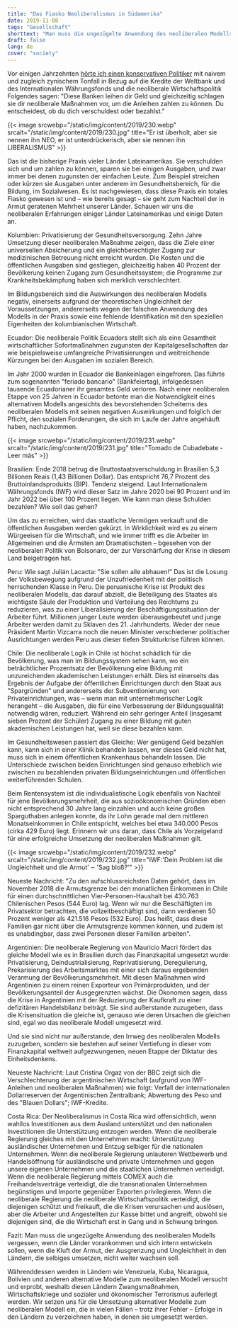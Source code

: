```yaml
---
title: "Das Fiasko Neoliberalismus in Südamerika"
date: 2019-11-08
tags: "Gesellschaft"
shorttext: "Man muss die ungezügelte Anwendung des neoliberalen Modells vergessen, wenn die Länder vorankommen und sich intern entwickeln sollen."
draft: false
lang: de
cover: "society"
---
```


Vor einigen Jahrzehnten [hörte ich einen konservativen Politiker](https://www.alainet.org/es/articulo/201953 "Neoliberalismo: ¡de fracaso en fracaso!") mit naivem und zugleich zynischem Tonfall in Bezug auf die Kredite der Weltbank und des Internationalen Währungsfonds und die neoliberale Wirtschaftspolitik Folgendes sagen: "Diese Banken leihen dir Geld und gleichzeitig schlagen sie dir neoliberale Maßnahmen vor, um die Anleihen zahlen zu können. Du entscheidest, ob du dich verschuldest oder bezahlst."

{{< image srcwebp="/static/img/content/2019/230.webp" srcalt="/static/img/content/2019/230.jpg" title="Er ist überholt, aber sie nennen ihn NEO, er ist unterdrückerisch, aber sie nennen ihn LIBERALISMUS" >}}

Das ist die bisherige Praxis vieler Länder Lateinamerikas. Sie verschulden sich und um zahlen zu können, sparen sie bei einigen Ausgaben, und zwar immer bei denen zugunsten der einfachen Leute. Zum Beispiel streichen oder kürzen sie Ausgaben unter anderem im Gesundheitsbereich, für die Bildung, im Sozialwesen. Es ist nachgewiesen, dass diese Praxis ein totales Fiasko gewesen ist und – wie bereits gesagt – sie geht zum Nachteil der in Armut geratenen Mehrheit unserer Länder. Schauen wir uns die neoliberalen Erfahrungen einiger Länder Lateinamerikas und einige Daten an.

Kolumbien: Privatisierung der Gesundheitsversorgung. Zehn Jahre Umsetzung dieser neoliberalen Maßnahme zeigen, dass die Ziele einer universellen Absicherung und ein gleichberechtigter Zugang zur medizinischen Betreuung nicht erreicht wurden. Die Kosten und die öffentlichen Ausgaben sind gestiegen, gleichzeitig haben 40 Prozent der Bevölkerung keinen Zugang zum Gesundheitssystem; die Programme zur Krankheitsbekämpfung haben sich merklich verschlechtert.

Im Bildungsbereich sind die Auswirkungen des neoliberalen Modells negativ, einerseits aufgrund der theoretischen Ungleichheit der Voraussetzungen, andererseits wegen der falschen Anwendung des Modells in der Praxis sowie eine fehlende Identifikation mit den speziellen Eigenheiten der kolumbianischen Wirtschaft.

Ecuador: Die neoliberale Politik Ecuadors stellt sich als eine Gesamtheit wirtschaftlicher Sofortmaßnahmen zugunsten der Kapitalgesellschaften dar wie beispielsweise umfangreiche Privatisierungen und weitreichende Kürzungen bei den Ausgaben im sozialen Bereich.

Im Jahr 2000 wurden in Ecuador die Bankeinlagen eingefroren. Das führte zum sogenannten "feriado bancario" (Bankfeiertag), infolgedessen tausende Ecuadorianer ihr gesamtes Geld verloren. Nach einer neoliberalen Etappe von 25 Jahren in Ecuador betonte man die Notwendigkeit eines alternativen Modells angesichts des bevorstehenden Scheiterns des neoliberalen Modells mit seinen negativen Auswirkungen und folglich der Pflicht, den sozialen Forderungen, die sich im Laufe der Jahre angehäuft haben, nachzukommen.

{{< image srcwebp="/static/img/content/2019/231.webp" srcalt="/static/img/content/2019/231.jpg" title="Tomado de Cubadebate - Leer más" >}}

Brasilien: Ende 2018 betrug die Bruttostaatsverschuldung in Brasilien 5,3 Billionen Reais (1,43 Billionen Dollar). Das entspricht 76,7 Prozent des Bruttoinlandsprodukts (BIP). Tendenz steigend. Laut Internationalem Währungsfonds (IWF) wird dieser Satz im Jahre 2020 bei 90 Prozent und im Jahr 2022 bei über 100 Prozent liegen. Wie kann man diese Schulden bezahlen? Wie soll das gehen?

Um das zu erreichen, wird das staatliche Vermögen verkauft und die öffentlichen Ausgaben werden gekürzt. In Wirklichkeit wird es zu einem Würgeeisen für die Wirtschaft, und wie immer trifft es die Arbeiter im Allgemeinen und die Ärmsten am Dramatischsten – bgesehen von der neoliberalen Politik von Bolsonaro, der zur Verschärfung der Krise in diesem Land beigetragen hat.

Peru: Wie sagt Julián Lacacta: "Sie sollen alle abhauen!” Das ist die Losung der Volksbewegung aufgrund der Unzufriedenheit mit der politisch herrschenden Klasse in Peru. Die peruanische Krise ist Produkt des neoliberalen Modells, das darauf abzielt, die Beteiligung des Staates als wichtigste Säule der Produktion und Verteilung des Reichtums zu reduzieren, was zu einer Liberalisierung der Beschäftigungssituation der Arbeiter führt. Millionen junger Leute werden überausgebeutet und junge Arbeiter werden damit zu Sklaven des 21. Jahrhunderts. Weder der neue Präsident Martin Vizcarra noch die neuen Minister verschiedener politischer Ausrichtungen werden Peru aus dieser tiefen Strukturkrise führen können.

Chile: Die neoliberale Logik in Chile ist höchst schädlich für die Bevölkerung, was man im Bildungssystem sehen kann, wo ein beträchtlicher Prozentsatz der Bevölkerung eine Bildung mit unzureichenden akademischen Leistungen erhält. Dies ist einerseits das Ergebnis der Aufgabe der öffentlichen Einrichtungen durch den Staat aus "Spargründen" und andererseits der Subventionierung von Privateinrichtungen, was – wenn man mit unternehmerischer Logik herangeht – die Ausgaben, die für eine Verbesserung der Bildungsqualität notwendig wären, reduziert. Während ein sehr geringer Anteil (insgesamt sieben Prozent der Schüler) Zugang zu einer Bildung mit guten akademischen Leistungen hat, weil sie diese bezahlen kann.

Im Gesundheitswesen passiert das Gleiche: Wer genügend Geld bezahlen kann, kann sich in einer Klinik behandeln lassen, wer dieses Geld nicht hat, muss sich in einem öffentlichen Krankenhaus behandeln lassen. Die Unterschiede zwischen beiden Einrichtungen sind genauso erheblich wie zwischen zu bezahlenden privaten Bildungseinrichtungen und öffentlichen weiterführenden Schulen.

Beim Rentensystem ist die individualistische Logik ebenfalls von Nachteil für jene Bevölkerungsmehrheit, die aus sozioökonomischen Gründen eben nicht entsprechend 30 Jahre lang einzahlen und auch keine großen Sparguthaben anlegen konnte, da ihr Lohn gerade mal dem mittleren Monatseinkommen in Chile entspricht, welches bei etwa 340.000 Pesos (cirka 429 Euro) liegt. Erinnern wir uns daran, dass Chile als Vorzeigeland für eine erfolgreiche Umsetzung der neoliberalen Maßnahmen gilt.

{{< image srcwebp="/static/img/content/2019/232.webp" srcalt="/static/img/content/2019/232.jpg" title="IWF:'Dein Problem ist die Ungleichheit und die Armut' ‒ 'Sag bloß?'" >}}

Neueste Nachricht: "Zu den aufschlussreichsten Daten gehört, dass im November 2018 die Armutsgrenze bei den monatlichen Einkommen in Chile für einen durchschnittlichen Vier-Personen-Haushalt bei 430.763 Chilenischen Pesos (544 Euro) lag. Wenn wir nur die Beschäftigten im Privatsektor betrachten, die vollzeitbeschäftigt sind, dann verdienen 50 Prozent weniger als 421.516 Pesos (532 Euro). Das heißt, dass diese Familien gar nicht über die Armutsgrenze kommen können, und zudem ist es unabdingbar, dass zwei Personen dieser Familien arbeiten".

Argentinien: Die neoliberale Regierung von Mauricio Macri fördert das gleiche Modell wie es in Brasilien durch das Finanzkapital umgesetzt wurde: Privatisierung, Deindustrialisierung, Reprivatisierung, Deregulierung, Prekarisierung des Arbeitsmarktes mit einer sich daraus ergebenden Verarmung der Bevölkerungsmehrheit. Mit diesen Maßnahmen wird Argentinien zu einem reinen Exporteur von Primärprodukten, und der Bevölkerungsanteil der Ausgegrenzten wächst. Die Ökonomen sagen, dass die Krise in Argentinien mit der Reduzierung der Kaufkraft zu einer defizitären Handelsbilanz beiträgt. Sie sind außerstande zuzugeben, dass die Krisensituation die gleiche ist, genauso wie deren Ursachen die gleichen sind, egal wo das neoliberale Modell umgesetzt wird.

Und sie sind nicht nur außerstande, den Irrweg des neoliberalen Modells zuzugeben, sondern sie bestehen auf seiner Vertiefung in dieser vom Finanzkapital weltweit aufgezwungenen, neuen Etappe der Diktatur des Einheitsdenkens.

Neueste Nachricht: Laut Cristina Orgaz von der BBC zeigt sich die Verschlechterung der argentinischen Wirtschaft (aufgrund von IWF-Anleihen und neoliberalen Maßnahmen) wie folgt: Verfall der internationalen Dollarreserven der Argentinischen Zentralbank; Abwertung des Peso und des "Blauen Dollars"; IWF-Kredite.

Costa Rica: Der Neoliberalismus in Costa Rica wird offensichtlich, wenn wahllos Investitionen aus dem Ausland unterstützt und den nationalen Investitionen die Unterstützung entzogen werden. Wenn die neoliberale Regierung gleiches mit den Unternehmen macht: Unterstützung ausländischer Unternehmen und Entzug selbiger für die nationalen Unternehmen. Wenn die neoliberale Regierung unlauteren Wettbewerb und Handelsöffnung für ausländische und private Unternehmen und gegen unsere eigenen Unternehmen und die staatlichen Unternehmen verteidigt. Wenn die neoliberale Regierung mittels COMEX auch die Freihandelsverträge verteidigt, die die transnationalen Unternehmen begünstigen und Importe gegenüber Exporten privilegieren. Wenn die neoliberale Regierung die neoliberale Wirtschaftspolitik verteidigt, die diejenigen schützt und freikauft, die die Krisen verursachen und auslösen, aber die Arbeiter und Angestellten zur Kasse bittet und angreift, obwohl sie diejenigen sind, die die Wirtschaft erst in Gang und in Schwung bringen.

Fazit: Man muss die ungezügelte Anwendung des neoliberalen Modells vergessen, wenn die Länder vorankommen und sich intern entwickeln sollen, wenn die Kluft der Armut, der Ausgrenzung und Ungleichheit in den Ländern, die selbiges umsetzen, nicht weiter wachsen soll.

Währenddessen werden in Ländern wie Venezuela, Kuba, Nicaragua, Bolivien und anderen alternative Modelle zum neoliberalen Modell versucht und erprobt, weshalb diesen Ländern Zwangsmaßnahmen, Wirtschaftskriege und sozialer und ökonomischer Terrorismus auferlegt werden. Wir setzen uns für die Umsetzung alternativer Modelle zum neoliberalen Modell ein, die in vielen Fällen – trotz ihrer Fehler – Erfolge in den Ländern zu verzeichnen haben, in denen sie umgesetzt werden.

